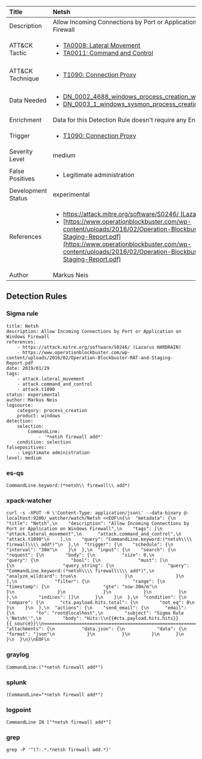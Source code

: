 | Title                | Netsh                                                                                                                                                 |
|:---------------------|:------------------------------------------------------------------------------------------------------------------------------------------------------------|
| Description          | Allow Incoming Connections by Port or Application on Windows Firewall                                                                                                                                           |
| ATT&amp;CK Tactic    |  <ul><li>[TA0008: Lateral Movement](https://attack.mitre.org/tactics/TA0008)</li><li>[TA0011: Command and Control](https://attack.mitre.org/tactics/TA0011)</li></ul>  |
| ATT&amp;CK Technique | <ul><li>[T1090: Connection Proxy](https://attack.mitre.org/techniques/T1090)</li></ul>  |
| Data Needed          | <ul><li>[DN_0002_4688_windows_process_creation_with_commandline](../Data_Needed/DN_0002_4688_windows_process_creation_with_commandline.md)</li><li>[DN_0003_1_windows_sysmon_process_creation](../Data_Needed/DN_0003_1_windows_sysmon_process_creation.md)</li></ul>  |
| Enrichment           |  Data for this Detection Rule doesn't require any Enrichments.  |
| Trigger              | <ul><li>[T1090: Connection Proxy](../Triggers/T1090.md)</li></ul>  |
| Severity Level       | medium |
| False Positives      | <ul><li>Legitimate administration</li></ul>  |
| Development Status   | experimental |
| References           | <ul><li>[https://attack.mitre.org/software/S0246/ (Lazarus HARDRAIN)](https://attack.mitre.org/software/S0246/ (Lazarus HARDRAIN))</li><li>[https://www.operationblockbuster.com/wp-content/uploads/2016/02/Operation-Blockbuster-RAT-and-Staging-Report.pdf](https://www.operationblockbuster.com/wp-content/uploads/2016/02/Operation-Blockbuster-RAT-and-Staging-Report.pdf)</li></ul>  |
| Author               | Markus Neis |


## Detection Rules

### Sigma rule

```
title: Netsh 
description: Allow Incoming Connections by Port or Application on Windows Firewall
references:
    - https://attack.mitre.org/software/S0246/ (Lazarus HARDRAIN)
    - https://www.operationblockbuster.com/wp-content/uploads/2016/02/Operation-Blockbuster-RAT-and-Staging-Report.pdf
date: 2019/01/29
tags:
    - attack.lateral_movement
    - attack.command_and_control
    - attack.t1090 
status: experimental
author: Markus Neis
logsource:
    category: process_creation
    product: windows
detection:
    selection:
        CommandLine:
            - '*netsh firewall add*'
    condition: selection
falsepositives:
    - Legitimate administration
level: medium

```





### es-qs
    
```
CommandLine.keyword:(*netsh\\ firewall\\ add*)
```


### xpack-watcher
    
```
curl -s -XPUT -H \'Content-Type: application/json\' --data-binary @- localhost:9200/_watcher/watch/Netsh <<EOF\n{\n  "metadata": {\n    "title": "Netsh",\n    "description": "Allow Incoming Connections by Port or Application on Windows Firewall",\n    "tags": [\n      "attack.lateral_movement",\n      "attack.command_and_control",\n      "attack.t1090"\n    ],\n    "query": "CommandLine.keyword:(*netsh\\\\ firewall\\\\ add*)"\n  },\n  "trigger": {\n    "schedule": {\n      "interval": "30m"\n    }\n  },\n  "input": {\n    "search": {\n      "request": {\n        "body": {\n          "size": 0,\n          "query": {\n            "bool": {\n              "must": [\n                {\n                  "query_string": {\n                    "query": "CommandLine.keyword:(*netsh\\\\ firewall\\\\ add*)",\n                    "analyze_wildcard": true\n                  }\n                }\n              ],\n              "filter": {\n                "range": {\n                  "timestamp": {\n                    "gte": "now-30m/m"\n                  }\n                }\n              }\n            }\n          }\n        },\n        "indices": []\n      }\n    }\n  },\n  "condition": {\n    "compare": {\n      "ctx.payload.hits.total": {\n        "not_eq": 0\n      }\n    }\n  },\n  "actions": {\n    "send_email": {\n      "email": {\n        "to": "root@localhost",\n        "subject": "Sigma Rule \'Netsh\'",\n        "body": "Hits:\\n{{#ctx.payload.hits.hits}}{{_source}}\\n================================================================================\\n{{/ctx.payload.hits.hits}}",\n        "attachments": {\n          "data.json": {\n            "data": {\n              "format": "json"\n            }\n          }\n        }\n      }\n    }\n  }\n}\nEOF\n
```


### graylog
    
```
CommandLine:("*netsh firewall add*")
```


### splunk
    
```
(CommandLine="*netsh firewall add*")
```


### logpoint
    
```
CommandLine IN ["*netsh firewall add*"]
```


### grep
    
```
grep -P '^(?:.*.*netsh firewall add.*)'
```



